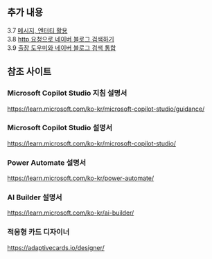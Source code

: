 ## 추가 내용

3.7 [메시지, 엔터티 활용](https://github.com/FDX-edu/CopilotStudio_Halfday/blob/main/%EC%B6%94%EA%B0%80%EC%9E%90%EB%A3%8C/Lab03_07.md)  
3.8 [http 요청으로 네이버 블로그 검색하기](https://github.com/FDX-edu/CopilotStudio_Halfday/blob/main/%EC%B6%94%EA%B0%80%EC%9E%90%EB%A3%8C/Lab03_08.md)  
3.9 [출장 도우미와 네이버 블로그 검색 통합](https://github.com/FDX-edu/CopilotStudio_Halfday/blob/main/%EC%B6%94%EA%B0%80%EC%9E%90%EB%A3%8C/Lab03_09.md)  


## 참조 사이트

### Microsoft Copilot Studio 지침 설명서 
https://learn.microsoft.com/ko-kr/microsoft-copilot-studio/guidance/

### Microsoft Copilot Studio 설명서
https://learn.microsoft.com/ko-kr/microsoft-copilot-studio/

### Power Automate 설명서 
https://learn.microsoft.com/ko-kr/power-automate/

### AI Builder 설명서 
https://learn.microsoft.com/ko-kr/ai-builder/

### 적응형 카드 디자이너
https://adaptivecards.io/designer/
